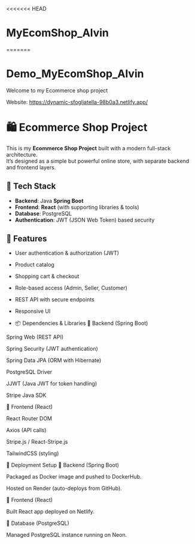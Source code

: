 <<<<<<< HEAD
# MyEcomShop_Alvin
=======
# Demo_MyEcomShop_Alvin
Welcome to my Ecommerce shop project

Website: https://dynamic-sfogliatella-98b0a3.netlify.app/

# 🛍️ Ecommerce Shop Project

This is my **Ecommerce Shop Project** built with a modern full-stack architecture.  
It’s designed as a simple but powerful online store, with separate backend and frontend layers.

## 🔧 Tech Stack
- **Backend**: Java **Spring Boot**
- **Frontend**: **React** (with supporting libraries & tools)
- **Database**: PostgreSQL
- **Authentication**: JWT (JSON Web Token) based security

## 🚀 Features
- User authentication & authorization (JWT)
- Product catalog
- Shopping cart & checkout
- Role-based access (Admin, Seller, Customer)
- REST API with secure endpoints
- Responsive UI

- 📦 Dependencies & Libraries
🔹 Backend (Spring Boot)

Spring Web (REST API)

Spring Security (JWT authentication)

Spring Data JPA (ORM with Hibernate)

PostgreSQL Driver

JJWT (Java JWT for token handling)

Stripe Java SDK

🔹 Frontend (React)

React Router DOM

Axios (API calls)

Stripe.js / React-Stripe.js

TailwindCSS (styling)

🐳 Deployment Setup
🔹 Backend (Spring Boot)

Packaged as Docker image and pushed to DockerHub.

Hosted on Render (auto-deploys from GitHub).

🔹 Frontend (React)

Built React app deployed on Netlify.

🔹 Database (PostgreSQL)

Managed PostgreSQL instance running on Neon.
